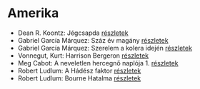 # Amerika

- Dean R. Koontz: Jégcsapda [részletek](_details/%7Bopf.creator%7D.md#id_1083)
- Gabriel García Márquez: Száz év magány [részletek](_details/%7Bopf.creator%7D.md#id_223)
- Gabriel García Márquez: Szerelem a kolera idején [részletek](_details/%7Bopf.creator%7D.md#id_342)
- Vonnegut, Kurt: Harrison Bergeron [részletek](_details/%7Bopf.creator%7D.md#id_748)
- Meg Cabot: A neveletlen hercegnő naplója 1. [részletek](_details/%7Bopf.creator%7D.md#id_432)
- Robert Ludlum: A Hádész faktor [részletek](_details/%7Bopf.creator%7D.md#id_33)
- Robert Ludlum: Bourne Hatalma [részletek](_details/%7Bopf.creator%7D.md#id_40)